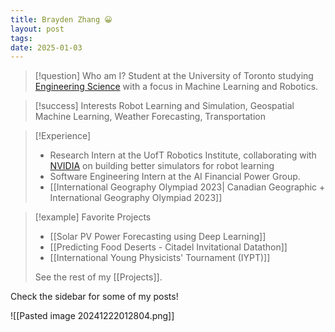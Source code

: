 ```yaml
---
title: Brayden Zhang 😀
layout: post
tags: 
date: 2025-01-03
---
```

>[!question] Who am I?
>Student at the University of Toronto studying [Engineering Science](https://engsci.utoronto.ca/program/what-is-engsci/#:~:text=Engineering%20science%20is%20an%20interdisciplinary,scientific%2C%20engineering%20and%20arts%20principles.) with a focus in Machine Learning and Robotics.

>[!success] Interests
> Robot Learning and Simulation, Geospatial Machine Learning, Weather Forecasting, Transportation

>[!Experience]
>- Research Intern at the UofT Robotics Institute, collaborating with [NVIDIA](https://developer.nvidia.com/isaac/sim) on building better simulators for robot learning
>- Software Engineering Intern at the AI Financial Power Group.
>-  [[International Geography Olympiad 2023| Canadian Geographic + International Geography Olympiad 2023]]

>[!example] Favorite Projects
>- [[Solar PV Power Forecasting using Deep Learning]]
>- [[Predicting Food Deserts - Citadel Invitational Datathon]]
>- [[International Young Physicists' Tournament (IYPT)]]
> 
> See the rest of my [[Projects]].



Check the sidebar for some of my posts!




![[Pasted image 20241222012804.png]]
















